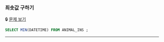 ### 최솟값 구하기

🔒 [문제 보기](https://school.programmers.co.kr/learn/courses/30/lessons/59038)

```SQL
SELECT MIN(DATETIME) FROM ANIMAL_INS ;

```

------
